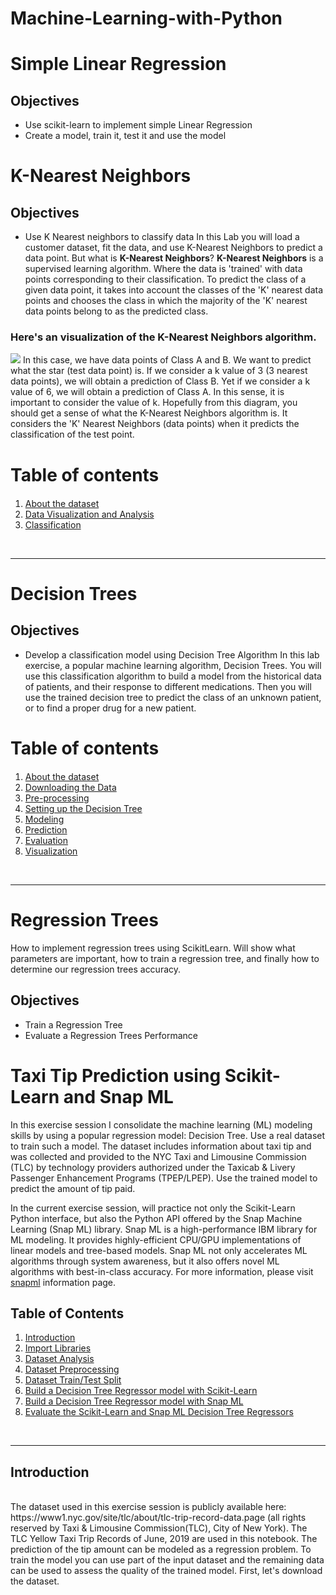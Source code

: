 # Machine-Learning-with-Python
# Simple Linear Regression
## Objectives
* Use scikit-learn to implement simple Linear Regression
* Create a model, train it, test it and use the model
# K-Nearest Neighbors
## Objectives
* Use K Nearest neighbors to classify data
In this Lab you will load a customer dataset, fit the data, and use K-Nearest Neighbors to predict a data point. But what is **K-Nearest Neighbors**?
**K-Nearest Neighbors** is a supervised learning algorithm. Where the data is 'trained' with data points corresponding to their classification. To predict the class of a given data point, it takes into account the classes of the 'K' nearest data points and chooses the class in which the majority of the 'K' nearest data points belong to as the predicted class.
### Here's an visualization of the K-Nearest Neighbors algorithm.

<img src="https://cf-courses-data.s3.us.cloud-object-storage.appdomain.cloud/IBMDeveloperSkillsNetwork-ML0101EN-SkillsNetwork/labs/Module%203/images/KNN_Diagram.png">
In this case, we have data points of Class A and B. We want to predict what the star (test data point) is. If we consider a k value of 3 (3 nearest data points), we will obtain a prediction of Class B. Yet if we consider a k value of 6, we will obtain a prediction of Class A.
In this sense, it is important to consider the value of k. Hopefully from this diagram, you should get a sense of what the K-Nearest Neighbors algorithm is. It considers the 'K' Nearest Neighbors (data points) when it predicts the classification of the test point.
<h1>Table of contents</h1>

<div class="alert alert-block alert-info" style="margin-top: 20px">
    <ol>
        <li><a href="#about_dataset">About the dataset</a></li>
        <li><a href="#visualization_analysis">Data Visualization and Analysis</a></li>
        <li><a href="#classification">Classification</a></li>
    </ol>
</div>
<br>
<hr>

# Decision Trees
## Objectives
* Develop a classification model using Decision Tree Algorithm
In this lab exercise, a popular machine learning algorithm, Decision Trees. You will use this classification algorithm to build a model from the historical data of patients, and their response to different medications. Then you will use the trained decision tree to predict the class of an unknown patient, or to find a proper drug for a new patient.
<h1>Table of contents</h1>

<div class="alert alert-block alert-info" style="margin-top: 20px">
    <ol>
        <li><a href="#about_dataset">About the dataset</a></li>
        <li><a href="#downloading_data">Downloading the Data</a></li>
        <li><a href="#pre-processing">Pre-processing</a></li>
        <li><a href="#setting_up_tree">Setting up the Decision Tree</a></li>
        <li><a href="#modeling">Modeling</a></li>
        <li><a href="#prediction">Prediction</a></li>
        <li><a href="#evaluation">Evaluation</a></li>
        <li><a href="#visualization">Visualization</a></li>
    </ol>
</div>
<br>
<hr>

# **Regression Trees**
How to implement regression trees using ScikitLearn. Will show what parameters are important, how to train a regression tree, and finally how to determine our regression trees accuracy.
## Objectives
* Train a Regression Tree
* Evaluate a Regression Trees Performance

# **Taxi Tip Prediction using Scikit-Learn and Snap ML**
In this exercise session I consolidate the machine learning (ML) modeling skills by using a popular regression model: Decision Tree. Use a real dataset to train such a model. The dataset includes information about taxi tip and was collected and provided to the NYC Taxi and Limousine Commission (TLC) by technology providers authorized under the Taxicab & Livery Passenger Enhancement Programs (TPEP/LPEP). Use the trained model to predict the amount of tip paid. 

In the current exercise session, will practice not only the Scikit-Learn Python interface, but also the Python API offered by the Snap Machine Learning (Snap ML) library. Snap ML is a high-performance IBM library for ML modeling. It provides highly-efficient CPU/GPU implementations of linear models and tree-based models. Snap ML not only accelerates ML algorithms through system awareness, but it also offers novel ML algorithms with best-in-class accuracy. For more information, please visit [snapml](https://ibm.biz/BdPfxy?utm_medium=Exinfluencer&utm_source=Exinfluencer&utm_content=000026UJ&utm_term=10006555&utm_id=NA-SkillsNetwork-Channel-SkillsNetworkCoursesIBMDeveloperSkillsNetworkML0101ENSkillsNetwork1047-2022-01-01) information page.

## Table of Contents
<div class="alert alert-block alert-info" style="margin-top: 10px">
    <ol>
        <li><a href="#introduction">Introduction</a></li>
        <li><a href="#import_libraries">Import Libraries</a></li>
        <li><a href="#dataset_analysis">Dataset Analysis</a></li>
        <li><a href="#dataset_preprocessing">Dataset Preprocessing</a></li>
        <li><a href="#dataset_split">Dataset Train/Test Split</a></li>
        <li><a href="#dt_sklearn">Build a Decision Tree Regressor model with Scikit-Learn</a></li>
        <li><a href="#dt_snap">Build a Decision Tree Regressor model with Snap ML</a></li>
        <li><a href="#dt_sklearn_snap">Evaluate the Scikit-Learn and Snap ML Decision Tree Regressors</a></li>
    </ol>
</div>
<br>
<hr>

<div id="Introduction">
    <h2>Introduction</h2>
    <br>The dataset used in this exercise session is publicly available here: https://www1.nyc.gov/site/tlc/about/tlc-trip-record-data.page (all rights reserved by Taxi & Limousine Commission(TLC), City of New York). The TLC Yellow Taxi Trip Records of June, 2019 are used in this notebook. The prediction of the tip amount can be modeled as a regression problem. To train the model you can use part of the input dataset and the remaining data can be used to assess the quality of the trained model. First, let's download the dataset.
    <br>
</div>

